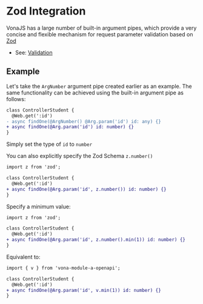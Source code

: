 # Zod Integration

VonaJS has a large number of built-in argument pipes, which provide a very concise and flexible mechanism for request parameter validation based on [Zod](https://zod.dev)

- See: [Validation](../../techniques/validation/introduction.md)

## Example

Let's take the `ArgNumber` argument pipe created earlier as an example. The same functionality can be achieved using the built-in argument pipe as follows:

```diff
class ControllerStudent {
  @Web.get(':id')
- async findOne(@ArgNumber() @Arg.param('id') id: any) {}  
+ async findOne(@Arg.param('id') id: number) {}
}
```

Simply set the type of `id` to `number`

You can also explicitly specify the Zod Schema `z.number()`

```diff
import z from 'zod';

class ControllerStudent {
  @Web.get(':id')
+ async findOne(@Arg.param('id', z.number()) id: number) {}
}
```

Specify a minimum value:

```diff
import z from 'zod';

class ControllerStudent {
  @Web.get(':id')
+ async findOne(@Arg.param('id', z.number().min(1)) id: number) {}
}
```

Equivalent to:

```diff
import { v } from 'vona-module-a-openapi';

class ControllerStudent {
  @Web.get(':id')
+ async findOne(@Arg.param('id', v.min(1)) id: number) {}
}
```
